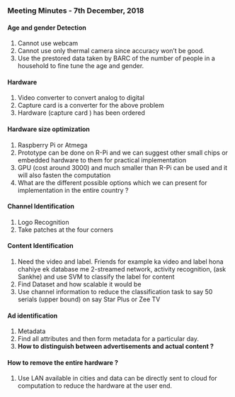 ### Meeting Minutes - 7th December, 2018
#### Age and gender Detection
1. Cannot use webcam 
2. Cannot use only thermal camera since accuracy won’t be good.
3. Use the prestored data taken by BARC of the number of people in a household to fine tune the age and gender. 

#### Hardware 
1. Video converter to convert analog to digital
2. Capture card is a converter for the above problem
3. Hardware (capture card ) has been ordered

#### Hardware size optimization
1. Raspberry Pi or Atmega
2. Prototype can be done on R-Pi and we can suggest other small chips or embedded hardware to them for practical implementation
3. GPU (cost around 3000) and much smaller than R-Pi can be used and it will also fasten the computation
4. What are the different possible options which we can present for implementation in the entire country ?

#### Channel Identification
1. Logo Recognition
2. Take patches at the four corners

#### Content Identification
1. Need the video and label. Friends for example ka video and label hona chahiye ek database me
2-streamed network, activity recognition,  (ask Sankhe) and use SVM to classify the label for content
2. Find Dataset and how scalable it would be
3. Use channel information to reduce the classification task to say 50 serials (upper bound) on say Star Plus or Zee TV

#### Ad identification
1. Metadata
2. Find all attributes and then form metadata for a particular day.
3. **How to distinguish between advertisements and actual content ?**

#### How to remove the entire hardware ?
1. Use LAN available in cities and data can be directly sent to cloud for computation to reduce the hardware at the user end.